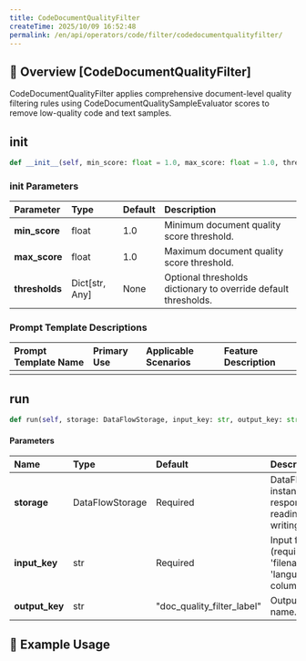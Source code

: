 ```yaml
---
title: CodeDocumentQualityFilter
createTime: 2025/10/09 16:52:48
permalink: /en/api/operators/code/filter/codedocumentqualityfilter/
---
```


## 📘 Overview [CodeDocumentQualityFilter]
CodeDocumentQualityFilter applies comprehensive document-level quality filtering rules using CodeDocumentQualitySampleEvaluator scores to remove low-quality code and text samples.

## __init__
```python
def __init__(self, min_score: float = 1.0, max_score: float = 1.0, thresholds: Dict[str, Any] = None):
```
### init Parameters
| Parameter | Type | Default | Description |
| :--- | :--- | :--- | :--- |
| **min_score** | float | 1.0 | Minimum document quality score threshold. |
| **max_score** | float | 1.0 | Maximum document quality score threshold. |
| **thresholds** | Dict[str, Any] | None | Optional thresholds dictionary to override default thresholds. |

### Prompt Template Descriptions
| Prompt Template Name | Primary Use | Applicable Scenarios | Feature Description |
| :--- | :--- | :--- | :--- |
| | | | |

## run
```python
def run(self, storage: DataFlowStorage, input_key: str, output_key: str = "doc_quality_filter_label"):
```
#### Parameters
| Name | Type | Default | Description |
| :--- | :--- | :--- | :--- |
| **storage** | DataFlowStorage | Required | DataFlowStorage instance, responsible for reading and writing data. |
| **input_key** | str | Required | Input field name (requires 'text', 'filename', 'language' columns). |
| **output_key** | str | "doc_quality_filter_label" | Output label field name. |

## 🧠 Example Usage
```python

```
